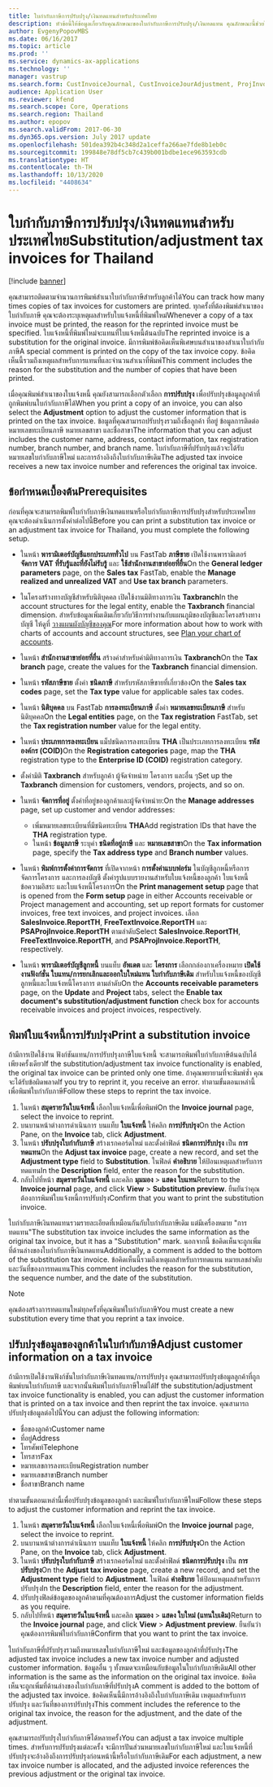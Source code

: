 ```yaml
---
title: ใบกำกับภาษีการปรับปรุง/เงินทดแทนสำหรับประเทศไทย
description: หัวข้อนี้ให้ข้อมูลเกี่ยวกับคุณลักษณะของใบกำกับภาษีการปรับปรุง/เงินทดแทน คุณลักษณะนี้ช่วยให้คุณสามารถติดตามการพิมพ์สำเนาของใบกำกับภาษี นอกจากนี้คุณยังสามารถติดตามการปรับปรุงที่กระทำกับข้อมูลลูกค้าในส่วนหัวของใบกำกับภาษีอีกด้วย
author: EvgenyPopovMBS
ms.date: 06/16/2017
ms.topic: article
ms.prod: ''
ms.service: dynamics-ax-applications
ms.technology: ''
manager: vastrup
ms.search.form: CustInvoiceJournal, CustInvoiceJourAdjustment, ProjInvoiceListPage, CustParameters
audience: Application User
ms.reviewer: kfend
ms.search.scope: Core, Operations
ms.search.region: Thailand
ms.author: epopov
ms.search.validFrom: 2017-06-30
ms.dyn365.ops.version: July 2017 update
ms.openlocfilehash: 501dea392b4c348d2a1ceffa266ae7fde8b1eb0c
ms.sourcegitcommit: 199848e78df5cb7c439b001bdbe1ece963593cdb
ms.translationtype: HT
ms.contentlocale: th-TH
ms.lasthandoff: 10/13/2020
ms.locfileid: "4408634"
---
```

# <a name="substitutionadjustment-tax-invoices-for-thailand"></a><span data-ttu-id="db386-105">ใบกำกับภาษีการปรับปรุง/เงินทดแทนสำหรับประเทศไทย</span><span class="sxs-lookup"><span data-stu-id="db386-105">Substitution/adjustment tax invoices for Thailand</span></span>

[!include [banner](../includes/banner.md)]

<span data-ttu-id="db386-106">คุณสามารถติดตามจำนวนการพิมพ์สำเนาใบกำกับภาษีสำหรับลูกค้าได้</span><span class="sxs-lookup"><span data-stu-id="db386-106">You can track how many times copies of tax invoices for customers are printed.</span></span> <span data-ttu-id="db386-107">ทุกครั้งที่ต้องพิมพ์สำเนาของใบกำกับภาษี คุณจะต้องระบุเหตุผลสำหรับใบแจ้งหนี้ที่พิมพ์ใหม่</span><span class="sxs-lookup"><span data-stu-id="db386-107">Whenever a copy of a tax invoice must be printed, the reason for the reprinted invoice must be specified.</span></span> <span data-ttu-id="db386-108">ใบแจ้งหนี้ที่พิมพ์ใหม่จะแทนที่ใบแจ้งหนี้ต้นฉบับ</span><span class="sxs-lookup"><span data-stu-id="db386-108">The reprinted invoice is a substitution for the original invoice.</span></span> <span data-ttu-id="db386-109">มีการพิมพ์ข้อคิดเห็นพิเศษบนสำเนาของสำเนาใบกำกับภาษี</span><span class="sxs-lookup"><span data-stu-id="db386-109">A special comment is printed on the copy of the tax invoice copy.</span></span> <span data-ttu-id="db386-110">ข้อคิดเห็นนี้รวมถึงเหตุผลสำหรับการแทนที่และจำนวนสำเนาที่พิมพ์</span><span class="sxs-lookup"><span data-stu-id="db386-110">This comment includes the reason for the substitution and the number of copies that have been printed.</span></span>

<span data-ttu-id="db386-111">เมื่อคุณพิมพ์สำเนาของใบแจ้งหนี้ คุณยังสามารถเลือกตัวเลือก **การปรับปรุง** เพื่อปรับปรุงข้อมูลลูกค้าที่ถูกพิมพ์บนใบกำกับภาษีได้</span><span class="sxs-lookup"><span data-stu-id="db386-111">When you print a copy of an invoice, you can also select the **Adjustment** option to adjust the customer information that is printed on the tax invoice.</span></span> <span data-ttu-id="db386-112">ข้อมูลที่คุณสามารถปรับปรุงรวมถึงชื่อลูกค้า ที่อยู่ ข้อมูลการติดต่อ หมายเลขทะเบียนภาษี หมายเลขสาขา และชื่อสาขา</span><span class="sxs-lookup"><span data-stu-id="db386-112">The information that you can adjust includes the customer name, address, contact information, tax registration number, branch number, and branch name.</span></span> <span data-ttu-id="db386-113">ใบกำกับภาษีที่ปรับปรุงแล้วจะได้รับหมายเลขใบกำกับภาษีใหม่ และการอ้างอิงถึงใบกำกับภาษีเดิม</span><span class="sxs-lookup"><span data-stu-id="db386-113">The adjusted tax invoice receives a new tax invoice number and references the original tax invoice.</span></span>

## <a name="prerequisites"></a><span data-ttu-id="db386-114">ข้อกำหนดเบื้องต้น</span><span class="sxs-lookup"><span data-stu-id="db386-114">Prerequisites</span></span>

<span data-ttu-id="db386-115">ก่อนที่คุณจะสามารถพิมพ์ใบกำกับภาษีเงินทดแทนหรือใบกำกับภาษีการปรับปรุงสำหรับประเทศไทย คุณจะต้องดำเนินการตั้งค่าต่อไปนี้</span><span class="sxs-lookup"><span data-stu-id="db386-115">Before you can print a substitution tax invoice or an adjustment tax invoice for Thailand, you must complete the following setup.</span></span> 

- <span data-ttu-id="db386-116">ในหน้า **พารามิเตอร์บัญชีแยกประเภททั่วไป** บน FastTab **ภาษีขาย** เปิดใช้งานพารามิเตอร์ **จัดการ VAT ที่รับรู้และที่ยังไม่รับรู้** และ **ใช้สำนักงานสาขาย่อยที่ยื่น**</span><span class="sxs-lookup"><span data-stu-id="db386-116">On the **General ledger parameters** page, on the **Sales tax** FastTab, enable the **Manage realized and unrealized VAT** and **Use tax branch** parameters.</span></span>
- <span data-ttu-id="db386-117">ในโครงสร้างทางบัญชีสำหรับนิติบุคคล เปิดใช้งานมิติทางการเงิน **Taxbranch**</span><span class="sxs-lookup"><span data-stu-id="db386-117">In the account structures for the legal entity, enable the **Taxbranch** financial dimension.</span></span> <span data-ttu-id="db386-118">สำหรับข้อมูลเพิ่มเติมเกี่ยวกับวิธีการทำงานกับแผนภูมิของบัญชีและโครงสร้างทางบัญชี ให้ดูที่ [วางแผนผังบัญชีของคุณ](../general-ledger/plan-chart-of-accounts.md)</span><span class="sxs-lookup"><span data-stu-id="db386-118">For more information about how to work with charts of accounts and account structures, see [Plan your chart of accounts](../general-ledger/plan-chart-of-accounts.md).</span></span>
- <span data-ttu-id="db386-119">ในหน้า **สำนักงานสาขาย่อยที่ยื่น** สร้างค่าสำหรับค่ามิติทางการเงิน **Taxbranch**</span><span class="sxs-lookup"><span data-stu-id="db386-119">On the **Tax branch** page, create the values for the **Taxbranch** financial dimension.</span></span>
- <span data-ttu-id="db386-120">ในหน้า **รหัสภาษีขาย** ตั้งค่า **ชนิดภาษี** สำหรับรหัสภาษีขายที่เกี่ยวข้อง</span><span class="sxs-lookup"><span data-stu-id="db386-120">On the **Sales tax codes** page, set the **Tax type** value for applicable sales tax codes.</span></span>
- <span data-ttu-id="db386-121">ในหน้า **นิติบุคคล** บน FastTab **การลงทะเบียนภาษี** ตั้งค่า **หมายเลขทะเบียนภาษี** สำหรับนิติบุคคล</span><span class="sxs-lookup"><span data-stu-id="db386-121">On the **Legal entities** page, on the **Tax registration** FastTab, set the **Tax registration number** value for the legal entity.</span></span>
- <span data-ttu-id="db386-122">ในหน้า **ประเภทการลงทะเบียน** แม็ปชนิดการลงทะเบียน **THA** เป็นประเภทการลงทะเบียน **รหัสองค์กร (COID)**</span><span class="sxs-lookup"><span data-stu-id="db386-122">On the **Registration categories** page, map the **THA** registration type to the **Enterprise ID (COID)** registration category.</span></span>
- <span data-ttu-id="db386-123">ตั้งค่ามิติ **Taxbranch** สำหรับลูกค้า ผู้จัดจำหน่าย โครงการ และอื่น ๆ</span><span class="sxs-lookup"><span data-stu-id="db386-123">Set up the **Taxbranch** dimension for customers, vendors, projects, and so on.</span></span>
- <span data-ttu-id="db386-124">ในหน้า **จัดการที่อยู่** ตั้งค่าที่อยู่ของลูกค้าและผู้จัดจำหน่าย:</span><span class="sxs-lookup"><span data-stu-id="db386-124">On the **Manage addresses** page, set up customer and vendor addresses:</span></span>

    - <span data-ttu-id="db386-125">เพิ่มหมายเลขทะเบียนที่มีชนิดทะเบียน **THA**</span><span class="sxs-lookup"><span data-stu-id="db386-125">Add registration IDs that have the **THA** registration type.</span></span>
    - <span data-ttu-id="db386-126">ในหน้า **ข้อมูลภาษี** ระบุค่า **ชนิดที่อยู่ภาษี** และ **หมายเลขสาขา**</span><span class="sxs-lookup"><span data-stu-id="db386-126">On the **Tax information** page, specify the **Tax address type** and **Branch number** values.</span></span>

- <span data-ttu-id="db386-127">ในหน้า **พิมพ์การตั้งค่าการจัดการ** ที่เปิดจากหน้า **การตั้งค่าแบบฟอร์ม** ในบัญชีลูกหนี้หรือการจัดการโครงการ และการลงบัญชี ตั้งค่ารูปแบบรายงานสำหรับใบแจ้งหนี้ของลูกค้า ใบแจ้งหนี้ข้อความอิสระ และใบแจ้งหนี้โครงการ</span><span class="sxs-lookup"><span data-stu-id="db386-127">On the **Print management setup** page that is opened from the **Form setup** page in either Accounts receivable or Project management and accounting, set up report formats for customer invoices, free text invoices, and project invoices.</span></span> <span data-ttu-id="db386-128">เลือก **SalesInvoice.ReportTH**,  **FreeTextInvoice.ReportTH** และ **PSAProjInvoice.ReportTH** ตามลำดับ</span><span class="sxs-lookup"><span data-stu-id="db386-128">Select **SalesInvoice.ReportTH**, **FreeTextInvoice.ReportTH**, and **PSAProjInvoice.ReportTH**, respectively.</span></span>
- <span data-ttu-id="db386-129">ในหน้า **พารามิเตอร์บัญชีลูกหนี้** บนแท็บ **อัพเดต** และ **โครงการ** เลือกกล่องกาเครื่องหมาย **เปิดใช้งานฟังก์ชั่น ใบแทน/การยกเลิกและออกใบใหม่แทน ใบกำกับภาษีเดิม** สำหรับใบแจ้งหนี้ของบัญชีลูกหนี้และใบแจ้งหนี้โครงการ ตามลำดับ</span><span class="sxs-lookup"><span data-stu-id="db386-129">On the **Accounts receivable parameters** page, on the **Update** and **Project** tabs, select the **Enable tax document's substitution/adjustment function** check box for accounts receivable invoices and project invoices, respectively.</span></span>

## <a name="print-a-substitution-invoice"></a><span data-ttu-id="db386-130">พิมพ์ใบแจ้งหนี้การปรับปรุง</span><span class="sxs-lookup"><span data-stu-id="db386-130">Print a substitution invoice</span></span>

<span data-ttu-id="db386-131">ถ้ามีการเปิดใช้งาน ฟังก์ชันแทน/การปรับปรุงภาษีใบแจ้งหนี้ จะสามารถพิมพ์ใบกำกับภาษีต้นฉบับได้เพียงครั้งเดียว</span><span class="sxs-lookup"><span data-stu-id="db386-131">If the substitution/adjustment tax invoice functionality is enabled, the original tax invoice can be printed only one time.</span></span> <span data-ttu-id="db386-132">ถ้าคุณพยายามที่จะพิมพ์ซ้ำ คุณจะได้รับข้อผิดพลาด</span><span class="sxs-lookup"><span data-stu-id="db386-132">If you try to reprint it, you receive an error.</span></span> <span data-ttu-id="db386-133">ทำตามขั้นตอนเหล่านี้เพื่อพิมพ์ใบกำกับภาษี</span><span class="sxs-lookup"><span data-stu-id="db386-133">Follow these steps to reprint the tax invoice.</span></span>

1. <span data-ttu-id="db386-134">ในหน้า **สมุดรายวันใบแจ้งหนี้** เลือกใบแจ้งหนี้เพื่อพิมพ์</span><span class="sxs-lookup"><span data-stu-id="db386-134">On the **Invoice journal** page, select the invoice to reprint.</span></span>
2. <span data-ttu-id="db386-135">บนบานหน้าต่างการดำเนินการ บนแท็บ **ใบแจ้งหนี้** ให้คลิก **การปรับปรุง**</span><span class="sxs-lookup"><span data-stu-id="db386-135">On the Action Pane, on the **Invoice** tab, click **Adjustment**.</span></span>
3. <span data-ttu-id="db386-136">ในหน้า **ปรับปรุงใบกำกับภาษี** สร้างเรกคอร์ดใหม่ และตั้งค่าฟิลด์ **ชนิดการปรับปรุง** เป็น **การทดแทน**</span><span class="sxs-lookup"><span data-stu-id="db386-136">On the **Adjust tax invoice** page, create a new record, and set the **Adjustment type** field to **Substitution**.</span></span> <span data-ttu-id="db386-137">ในฟิลด์ **คำอธิบาย** ให้ป้อนเหตุผลสำหรับการทดแทน</span><span class="sxs-lookup"><span data-stu-id="db386-137">In the **Description** field, enter the reason for the substitution.</span></span>
4. <span data-ttu-id="db386-138">กลับไปที่หน้า **สมุดรายวันใบแจ้งหนี้** และคลิก **มุมมอง** > **แสดง ใบแทน**</span><span class="sxs-lookup"><span data-stu-id="db386-138">Return to the **Invoice journal** page, and click **View** > **Substitution preview**.</span></span> <span data-ttu-id="db386-139">ยืนยันว่าคุณต้องการพิมพ์ใบแจ้งหนี้การปรับปรุง</span><span class="sxs-lookup"><span data-stu-id="db386-139">Confirm that you want to print the substitution invoice.</span></span>

<span data-ttu-id="db386-140">ใบกำกับภาษีเงินทดแทนรวมรายละเอียดที่เหมือนกันกับใบกำกับภาษีเดิม แต่มีเครื่องหมาย "การทดแทน"</span><span class="sxs-lookup"><span data-stu-id="db386-140">The substitution tax invoice includes the same information as the original tax invoice, but it has a "Substitution" mark.</span></span> <span data-ttu-id="db386-141">นอกจากนี้ ข้อคิดเห็นจะถูกเพิ่มที่ด้านล่างของใบกำกับภาษีเงินทดแทน</span><span class="sxs-lookup"><span data-stu-id="db386-141">Additionally, a comment is added to the bottom of the substitution tax invoice.</span></span> <span data-ttu-id="db386-142">ข้อคิดเห็นนี้รวมถึงเหตุผลสำหรับการทดแทน หมายเลขลำดับ และวันที่ของการทดแทน</span><span class="sxs-lookup"><span data-stu-id="db386-142">This comment includes the reason for the substitution, the sequence number, and the date of the substitution.</span></span>

> [!NOTE]
> <span data-ttu-id="db386-143">คุณต้องสร้างการทดแทนใหม่ทุกครั้งที่คุณพิมพ์ใบกำกับภาษี</span><span class="sxs-lookup"><span data-stu-id="db386-143">You must create a new substitution every time that you reprint a tax invoice.</span></span>

## <a name="adjust-customer-information-on-a-tax-invoice"></a><span data-ttu-id="db386-144">ปรับปรุงข้อมูลของลูกค้าในใบกำกับภาษี</span><span class="sxs-lookup"><span data-stu-id="db386-144">Adjust customer information on a tax invoice</span></span>

<span data-ttu-id="db386-145">ถ้ามีการเปิดใช้งานฟังก์ชันใบกำกับภาษีเงินทดแทน/การปรับปรุง คุณสามารถปรับปรุงข้อมูลลูกค้าที่ถูกพิมพ์บนใบกำกับภาษี และจากนั้นพิมพ์ใบกำกับภาษีใหม่ได้</span><span class="sxs-lookup"><span data-stu-id="db386-145">If the substitution/adjustment tax invoice functionality is enabled, you can adjust the customer information that is printed on a tax invoice and then reprint the tax invoice.</span></span> <span data-ttu-id="db386-146">คุณสามารถปรับปรุงข้อมูลต่อไปนี้</span><span class="sxs-lookup"><span data-stu-id="db386-146">You can adjust the following information:</span></span>

- <span data-ttu-id="db386-147">ชื่อของลูกค้า</span><span class="sxs-lookup"><span data-stu-id="db386-147">Customer name</span></span>
- <span data-ttu-id="db386-148">ที่อยู่</span><span class="sxs-lookup"><span data-stu-id="db386-148">Address</span></span>
- <span data-ttu-id="db386-149">โทรศัพท์</span><span class="sxs-lookup"><span data-stu-id="db386-149">Telephone</span></span>
- <span data-ttu-id="db386-150">โทรสาร</span><span class="sxs-lookup"><span data-stu-id="db386-150">Fax</span></span>
- <span data-ttu-id="db386-151">หมายเลขการลงทะเบียน</span><span class="sxs-lookup"><span data-stu-id="db386-151">Registration number</span></span>
- <span data-ttu-id="db386-152">หมายเลขสาขา</span><span class="sxs-lookup"><span data-stu-id="db386-152">Branch number</span></span>
- <span data-ttu-id="db386-153">ชื่อสาขา</span><span class="sxs-lookup"><span data-stu-id="db386-153">Branch name</span></span>

<span data-ttu-id="db386-154">ทำตามขั้นตอนเหล่านี้เพื่อปรับปรุงข้อมูลของลูกค้า และพิมพ์ใบกำกับภาษีใหม่</span><span class="sxs-lookup"><span data-stu-id="db386-154">Follow these steps to adjust the customer information and reprint the tax invoice.</span></span>

1. <span data-ttu-id="db386-155">ในหน้า **สมุดรายวันใบแจ้งหนี้** เลือกใบแจ้งหนี้เพื่อพิมพ์</span><span class="sxs-lookup"><span data-stu-id="db386-155">On the **Invoice journal** page, select the invoice to reprint.</span></span>
2. <span data-ttu-id="db386-156">บนบานหน้าต่างการดำเนินการ บนแท็บ **ใบแจ้งหนี้** ให้คลิก **การปรับปรุง**</span><span class="sxs-lookup"><span data-stu-id="db386-156">On the Action Pane, on the **Invoice** tab, click **Adjustment**.</span></span>
3. <span data-ttu-id="db386-157">ในหน้า **ปรับปรุงใบกำกับภาษี** สร้างเรกคอร์ดใหม่ และตั้งค่าฟิลด์ **ชนิดการปรับปรุง** เป็น **การปรับปรุง**</span><span class="sxs-lookup"><span data-stu-id="db386-157">On the **Adjust tax invoice** page, create a new record, and set the **Adjustment type** field to **Adjustment**.</span></span> <span data-ttu-id="db386-158">ในฟิลด์ **คำอธิบาย** ให้ป้อนเหตุผลสำหรับการปรับปรุง</span><span class="sxs-lookup"><span data-stu-id="db386-158">In the **Description** field, enter the reason for the adjustment.</span></span>
4. <span data-ttu-id="db386-159">ปรับปรุงฟิลด์ข้อมูลของลูกค้าตามที่คุณต้องการ</span><span class="sxs-lookup"><span data-stu-id="db386-159">Adjust the customer information fields as you require.</span></span>
5. <span data-ttu-id="db386-160">กลับไปที่หน้า **สมุดรายวันใบแจ้งหนี้** และคลิก **มุมมอง** > **แสดง ใบใหม่ (แทนใบเดิม)**</span><span class="sxs-lookup"><span data-stu-id="db386-160">Return to the **Invoice journal** page, and click **View** > **Adjustment preview**.</span></span> <span data-ttu-id="db386-161">ยืนยันว่าคุณต้องการพิมพ์ใบกำกับภาษี</span><span class="sxs-lookup"><span data-stu-id="db386-161">Confirm that you want to print the tax invoice.</span></span>

<span data-ttu-id="db386-162">ใบกำกับภาษีที่ปรับปรุงรวมถึงหมายเลขใบกำกับภาษีใหม่ และข้อมูลของลูกค้าที่ปรับปรุง</span><span class="sxs-lookup"><span data-stu-id="db386-162">The adjusted tax invoice includes a new tax invoice number and adjusted customer information.</span></span> <span data-ttu-id="db386-163">ข้อมูลอื่น ๆ ทั้งหมดจะเหมือนกับข้อมูลในใบกำกับภาษีเดิม</span><span class="sxs-lookup"><span data-stu-id="db386-163">All other information is the same as the information on the original tax invoice.</span></span> <span data-ttu-id="db386-164">ข้อคิดเห็นจะถูกเพิ่มที่ด้านล่างของใบกำกับภาษีที่ปรับปรุง</span><span class="sxs-lookup"><span data-stu-id="db386-164">A comment is added to the bottom of the adjusted tax invoice.</span></span> <span data-ttu-id="db386-165">ข้อคิดเห็นนี้มีการอ้างอิงถึงใบกำกับภาษีเดิม เหตุผลสำหรับการปรับปรุง และวันที่ของการปรับปรุง</span><span class="sxs-lookup"><span data-stu-id="db386-165">This comment includes the reference to the original tax invoice, the reason for the adjustment, and the date of the adjustment.</span></span>

<span data-ttu-id="db386-166">คุณสามารถปรับปรุงใบกำกับภาษีได้หลายครั้ง</span><span class="sxs-lookup"><span data-stu-id="db386-166">You can adjust a tax invoice multiple times.</span></span> <span data-ttu-id="db386-167">สำหรับการปรับปรุงแต่ละครั้ง จะมีการปันส่วนหมายเลขใบกำกับภาษีใหม่ และใบแจ้งหนี้ที่ปรับปรุงจะอ้างอิงถึงการปรับปรุงก่อนหน้านี้หรือใบกำกับภาษีเดิม</span><span class="sxs-lookup"><span data-stu-id="db386-167">For each adjustment, a new tax invoice number is allocated, and the adjusted invoice references the previous adjustment or the original tax invoice.</span></span>
